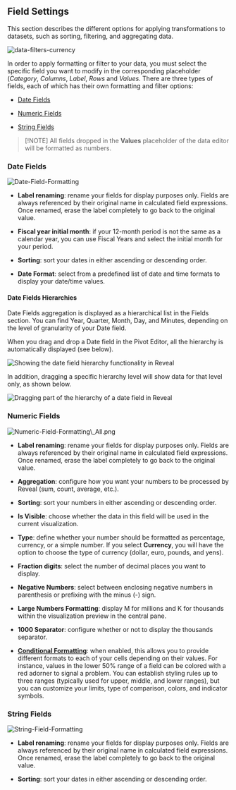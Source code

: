 ## Field Settings

This section describes the different options for applying
transformations to datasets, such as sorting, filtering, and aggregating
data.

<img src="images/data-filters-currency.png" alt="data-filters-currency" class="responsive-img"/>

In order to apply formatting or filter to your data, you must select the
specific field you want to modify in the corresponding placeholder
(*Category*, *Columns*, *Label*, *Rows* and *Values*. There are three
types of fields, each of which has their own formatting and filter
options:

  - [Date Fields](#date-fields)

  - [Numeric Fields](#numeric-fields)

  - [String Fields](#abc-fields)


>[!NOTE] All fields dropped in the **Values** placeholder of the data editor will be formatted as numbers.

</div>

<a name='date-fields'></a>
### Date Fields

<img src="images/Date-Field-Formatting.png" alt="Date-Field-Formatting" class="responsive-img"/>

  - **Label renaming**: rename your fields for display purposes only.
    Fields are always referenced by their original name in calculated
    field expressions. Once renamed, erase the label completely to go
    back to the original value.

  - **Fiscal year initial month**: if your 12-month period is not the
    same as a calendar year, you can use Fiscal Years and select the
    initial month for your period.

  - **Sorting**: sort your dates in either ascending or descending
    order.

  - **Date Format**: select from a predefined list of date and time
    formats to display your date/time values.

#### Date Fields Hierarchies

Date Fields aggregation is displayed as a hierarchical list in the Fields section. You can find Year, Quarter, Month, Day, and Minutes, depending on the level of granularity of your Date field.

When you drag and drop a Date field in the Pivot Editor, all the hierarchy is automatically displayed (see below).

<img src="images/Date-Field-Hierarchy.png" alt="Showing the date field hierarchy functionality in Reveal" class="responsive-img"/>

In addition, dragging a specific hierarchy level will show data for that level only, as shown below.

<img src="images/Date-Field-Hierarchy-Level.png" alt="Dragging part of the hierarchy of a date field in Reveal" class="responsive-img"/>

<a name='numeric-fields'></a>
### Numeric Fields

<img src="images/Numeric-Field-Formatting.png" alt="Numeric-Field-Formatting\_All.png" class="responsive-img"/>

  - **Label renaming**: rename your fields for display purposes only.
    Fields are always referenced by their original name in calculated
    field expressions. Once renamed, erase the label completely to go
    back to the original value.

  - **Aggregation**: configure how you want your numbers to be processed
    by Reveal (sum, count, average, etc.).

  - **Sorting**: sort your numbers in either ascending or descending
    order.

  - **Is Visible**: choose whether the data in this field will be used
    in the current visualization.

  - **Type**: define whether your number should be formatted as
    percentage, currency, or a simple number. If you select
    **Currency**, you will have the option to choose the type of
    currency (dollar, euro, pounds, and yens).

  - **Fraction digits**: select the number of decimal places you want to
    display.

  - **Negative Numbers**: select between enclosing negative numbers in
    parenthesis or prefixing with the minus (-) sign.

  - **Large Numbers Formatting**: display M for millions and K for
    thousands within the visualization preview in the central pane.

  - **1000 Separator**: configure whether or not to display the
    thousands separator.

  - [**Conditional Formatting**](conditional-formatting.md): when enabled,
    this allows you to provide different formats to each of your cells
    depending on their values. For instance, values in the lower 50%
    range of a field can be colored with a red adorner to signal a
    problem. You can establish styling rules up to three ranges
    (typically used for upper, middle, and lower ranges), but you can
    customize your limits, type of comparison, colors, and indicator
    symbols. 

<a name='abc-fields'></a>
### String Fields

<img src="images/string-field-formatting.png" alt="String-Field-Formatting" class="responsive-img"/>

  - **Label renaming**: rename your fields for display purposes only.
    Fields are always referenced by their original name in calculated
    field expressions. Once renamed, erase the label completely to go
    back to the original value.

  - **Sorting**: sort your dates in either ascending or descending
    order.
